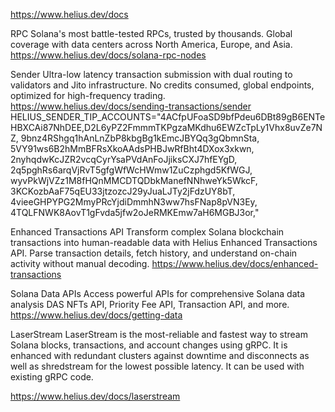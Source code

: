
https://www.helius.dev/docs

RPC
Solana's most battle-tested RPCs, trusted by thousands. Global coverage with data centers across North America, Europe, and Asia.
https://www.helius.dev/docs/solana-rpc-nodes

Sender
Ultra-low latency transaction submission with dual routing to validators and Jito infrastructure. No credits consumed, global endpoints, optimized for high-frequency trading.
https://www.helius.dev/docs/sending-transactions/sender
HELIUS_SENDER_TIP_ACCOUNTS="4ACfpUFoaSD9bfPdeu6DBt89gB6ENTeHBXCAi87NhDEE,D2L6yPZ2FmmmTKPgzaMKdhu6EWZcTpLy1Vhx8uvZe7NZ,
9bnz4RShgq1hAnLnZbP8kbgBg1kEmcJBYQq3gQbmnSta,
5VY91ws6B2hMmBFRsXkoAAdsPHBJwRfBht4DXox3xkwn,
2nyhqdwKcJZR2vcqCyrYsaPVdAnFoJjiksCXJ7hfEYgD,
2q5pghRs6arqVjRvT5gfgWfWcHWmw1ZuCzphgd5KfWGJ,
wyvPkWjVZz1M8fHQnMMCDTQDbkManefNNhweYk5WkcF,
3KCKozbAaF75qEU33jtzozcJ29yJuaLJTy2jFdzUY8bT,
4vieeGHPYPG2MmyPRcYjdiDmmhN3ww7hsFNap8pVN3Ey,
4TQLFNWK8AovT1gFvda5jfw2oJeRMKEmw7aH6MGBJ3or,"



Enhanced Transactions API
Transform complex Solana blockchain transactions into human-readable data with Helius Enhanced Transactions API. Parse transaction details, fetch history, and understand on-chain activity without manual decoding.
https://www.helius.dev/docs/enhanced-transactions

Solana Data APIs
Access powerful APIs for comprehensive Solana data analysis DAS NFTs API, Priority Fee API, Transaction API, and more.
https://www.helius.dev/docs/getting-data

LaserStream
LaserStream is the most-reliable and fastest way to stream Solana blocks, transactions, and account changes using gRPC. It is enhanced with redundant clusters against downtime and disconnects as well as shredstream for the lowest possible latency. It can be used with existing gRPC code.

https://www.helius.dev/docs/laserstream

